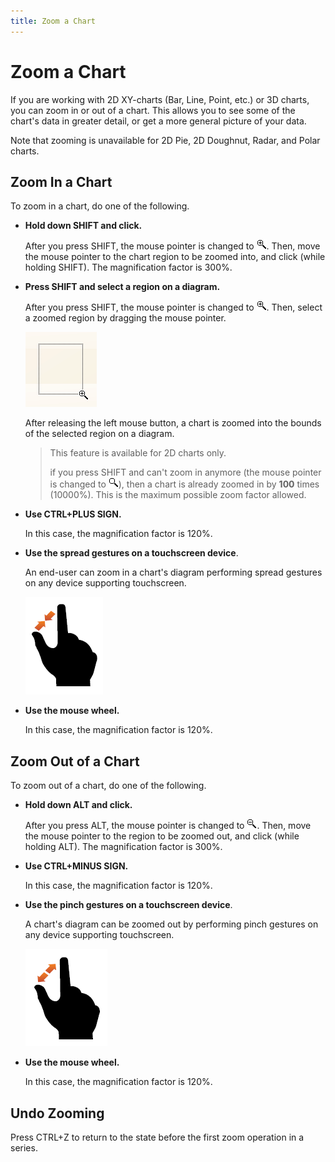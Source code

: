 ```yaml
---
title: Zoom a Chart
---
```

# Zoom a Chart
If you are working with 2D XY-charts (Bar, Line, Point, etc.) or 3D charts, you can zoom in or out of a chart. This allows you to see some of the chart's data in greater detail, or get a more general picture of your data.

Note that zooming is unavailable for 2D Pie, 2D Doughnut, Radar, and Polar charts.

## Zoom In a Chart
To zoom in a chart, do one of the following.
* **Hold down SHIFT and click.**
	
	After you press SHIFT, the mouse pointer is changed to ![zoomingChart1](../../images/Img7223.gif). Then, move the mouse pointer to the chart region to be zoomed into, and click (while holding SHIFT). The magnification factor is 300%.
* **Press SHIFT and select a region on a diagram.**
	
	After you press SHIFT, the mouse pointer is changed to ![zoomingChart1](../../images/Img7223.gif). Then, select a zoomed region by dragging the mouse pointer.
	
	![ZoomingChart3](../../images/Img7225.png)
	
	After releasing the left mouse button, a chart is zoomed into the bounds of the selected region on a diagram.
	
	> This feature is available for 2D charts only.
	> 
	> if you press SHIFT and can't zoom in anymore (the mouse pointer is changed to ![ZoomingChart4](../../images/Img7226.gif)), then a chart is already zoomed in by **100** times (10000%). This is the maximum possible zoom factor allowed.
* **Use CTRL+PLUS SIGN.**
	
	In this case, the magnification factor is 120%.
* **Use the spread gestures on a touchscreen device**.
	
	An end-user can zoom in a chart's diagram performing spread gestures on any device supporting touchscreen.
	
	![Gesture_ZoomIn](../../images/Img18689.png)
* **Use the mouse wheel.**
	
	In this case, the magnification factor is 120%.

## Zoom Out of a Chart
To zoom out of a chart, do one of the following.
* **Hold down ALT and click.**
	
	After you press ALT, the mouse pointer is changed to ![ZoomingChart2](../../images/Img7224.gif). Then, move the mouse pointer to the region to be zoomed out, and click (while holding ALT). The magnification factor is 300%.
* **Use CTRL+MINUS SIGN.**
	
	In this case, the magnification factor is 120%.
* **Use the pinch gestures on a touchscreen device**.
	
	A chart's diagram can be zoomed out by performing pinch gestures on any device supporting touchscreen.
	
	![Gesture_ZoomOut](../../images/Img18690.png)
* **Use the mouse wheel.**
	
	In this case, the magnification factor is 120%.

## Undo Zooming
Press CTRL+Z to return to the state before the first zoom operation in a series.
